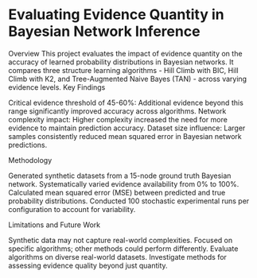 # Evaluating Evidence Quantity in Bayesian Network Inference

Overview
This project evaluates the impact of evidence quantity on the accuracy of learned probability distributions in Bayesian networks. It compares three structure learning algorithms - Hill Climb with BIC, Hill Climb with K2, and Tree-Augmented Naive Bayes (TAN) - across varying evidence levels.
Key Findings

Critical evidence threshold of 45-60%: Additional evidence beyond this range significantly improved accuracy across algorithms.
Network complexity impact: Higher complexity increased the need for more evidence to maintain prediction accuracy.
Dataset size influence: Larger samples consistently reduced mean squared error in Bayesian network predictions.

Methodology

Generated synthetic datasets from a 15-node ground truth Bayesian network.
Systematically varied evidence availability from 0% to 100%.
Calculated mean squared error (MSE) between predicted and true probability distributions.
Conducted 100 stochastic experimental runs per configuration to account for variability.

Limitations and Future Work

Synthetic data may not capture real-world complexities.
Focused on specific algorithms; other methods could perform differently.
Evaluate algorithms on diverse real-world datasets.
Investigate methods for assessing evidence quality beyond just quantity.
